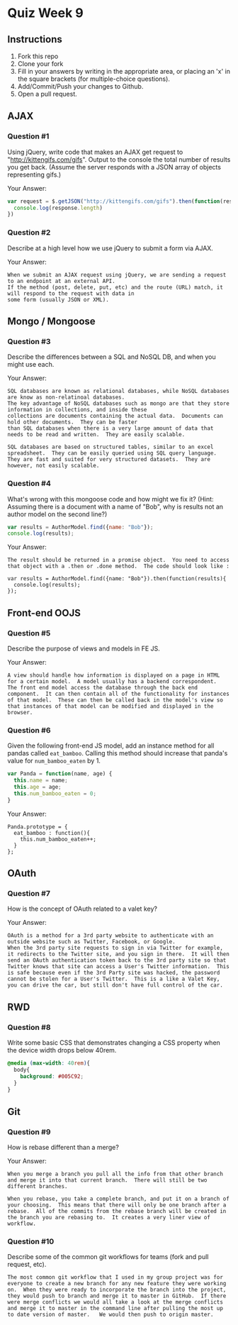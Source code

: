 # Quiz Week 9

## Instructions

1. Fork this repo
2. Clone your fork
3. Fill in your answers by writing in the appropriate area, or placing an 'x' in
the square brackets (for multiple-choice questions).
4. Add/Commit/Push your changes to Github.
5. Open a pull request.

## AJAX

### Question #1

Using jQuery, write code that makes an AJAX get request to "http://kittengifs.com/gifs". Output to the console the total number of results you get back. (Assume the server responds with a JSON array of objects representing gifs.)

Your Answer:
```js
var request = $.getJSON("http://kittengifs.com/gifs").then(function(response){
  console.log(response.length)
})

```

### Question #2

Describe at a high level how we use jQuery to submit a form via AJAX.

Your Answer:
```text
When we submit an AJAX request using jQuery, we are sending a request to an endpoint at an external API.
If the method (post, delete, put, etc) and the route (URL) match, it will respond to the request with data in
some form (usually JSON or XML).
```


## Mongo / Mongoose

### Question #3

Describe the differences between a SQL and NoSQL DB, and when you might use each.

Your Answer:
```text
SQL databases are known as relational databases, while NoSQL databases are know as non-relatinoal databases.
The key advantage of NoSQL databases such as mongo are that they store information in collections, and inside these
collections are documents containing the actual data.  Documents can hold other documents.  They can be faster
than SQL databases when there is a very large amount of data that needs to be read and written.  They are easily scalable.

SQL databases are based on structured tables, similar to an excel spreadsheet.  They can be easily queried using SQL query language.  They are fast and suited for very structured datasets.  They are however, not easily scalable.

```


### Question #4

What's wrong with this mongoose code and how might we fix it?
(Hint: Assuming there is a document with a name of "Bob", why is results not an author model on the second line?)

```js
var results = AuthorModel.find({name: "Bob"});
console.log(results);
```

Your Answer:
```text
The result should be returned in a promise object.  You need to access that object with a .then or .done method.  The code should look like :

var results = AuthorModel.find({name: "Bob"}).then(function(results){
  console.log(results);
});
```

## Front-end OOJS

### Question #5

Describe the purpose of views and models in FE JS.

Your Answer:
```text
A view should handle how information is displayed on a page in HTML for a certain model.  A model usually has a backend correspondent.  The front end model access the database through the back end component.  It can then contain all of the functionality for instances of that model.  These can then be called back in the model's view so that instances of that model can be modified and displayed in the browser.
```

### Question #6

Given the following front-end JS model, add an instance method for all pandas called `eat_bamboo`. Calling this method should increase that panda's value for `num_bamboo_eaten` by 1.

```js
var Panda = function(name, age) {
  this.name = name;
  this.age = age;
  this.num_bamboo_eaten = 0;
}
```

Your Answer:
```text
Panda.prototype = {
  eat_bamboo : function(){
    this.num_bamboo_eaten++;
  }
};
```


## OAuth

### Question #7

How is the concept of OAuth related to a valet key?

Your Answer:
```text
OAuth is a method for a 3rd party website to authenticate with an outside website such as Twitter, Facebook, or Google.
When the 3rd party site requests to sign in via Twitter for example, it redirects to the Twitter site, and you sign in there.  It will then send an OAuth authentication token back to the 3rd party site so that Twitter knows that site can access a User's Twitter information.  This is safe because even if the 3rd Party site was hacked, the password cannot be stolen for a User's Twitter.  This is a like a Valet Key, you can drive the car, but still don't have full control of the car.
```


## RWD

### Question #8

Write some basic CSS that demonstrates changing a CSS property when the device width drops below 40rem.

```css
@media (max-width: 40rem){
  body{
    background: #005C92;
  }
}
```

## Git

### Question #9

How is rebase different than a merge?

Your Answer:
```text
When you merge a branch you pull all the info from that other branch and merge it into that current branch.  There will still be two different branches.

When you rebase, you take a complete branch, and put it on a branch of your choosing.  This means that there will only be one branch after a rebase.  All of the commits from the rebase branch will be created in the branch you are rebasing to.  It creates a very liner view of workflow.
```

### Question #10

Describe some of the common git workflows for teams (fork and pull request, etc).

```text
The most common git workflow that I used in my group project was for everyone to create a new branch for any new feature they were working on.  When they were ready to incorporate the branch into the project, they would push to branch and merge it to master in GitHub.  If there were merge conflicts we would all take a look at the merge conflicts and merge it to master in the command line after pulling the most up to date version of master.   We would then push to origin master.
```
